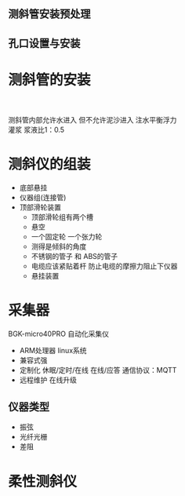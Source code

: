 ## 测斜管安装预处理
## 孔口设置与安装
# 测斜管的安装<br><br>
测斜管内部允许水进入 但不允许泥沙进入 注水平衡浮力<br>
灌浆 浆液比1：0.5<br>
# 测斜仪的组装
* 底部悬挂 
* 仪器组(连接管)
* 顶部滑轮装置
  * 顶部滑轮组有两个槽
  * 悬空
  * 一个固定轮 一个张力轮
  * 测得是倾斜的角度
  * 不锈钢的管子 和 ABS的管子
  * 电缆应该紧贴着杆 防止电缆的摩擦力阻止下仪器
  * 悬挂装置


# 采集器

BGK-micro40PRO  自动化采集仪
* ARM处理器 linux系统
* 兼容式强 
* 定制化 休眠/定时/在线  在线/应答 通信协议：MQTT
* 远程维护 在线升级

## 仪器类型

* 振弦 
* 光纤光栅
* 差阻

# 柔性测斜仪

